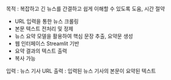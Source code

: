 목적 : 복잡하고 긴 뉴스를 간결하고 쉽게 이해할 수 있도록 도움, 시간 절약

- URL 입력을 통한 뉴스 크롤링
- 본문 텍스트 전처리 및 정제
- 뉴스 요약 모델을 활용하여 핵심 문장 추출, 요약문 생성
- 웹 인터페이스 Streamlit 기반
- 요약 결과의 텍스트 출력
- 복사 가능

입력 : 뉴스 기사 URL
출력 : 입력된 뉴스 기사의 본문이 요약된 텍스트
